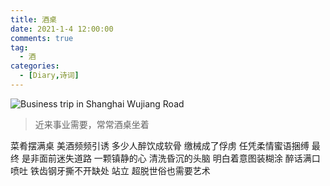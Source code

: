 ```yaml
---
title: 酒桌
date: 2021-1-4 12:00:00
comments: true
tag: 
  - 酒
categories:
  - [Diary,诗词]
---
```


![Business trip in Shanghai Wujiang Road](https://oss.xknife.net/Business_trip_in_Shanghai_Wujiang_Road.jpg)

> 近来事业需要，常常酒桌坐着

菜肴摆满桌 美酒频频引诱
多少人醉饮成软骨
缴械成了俘虏
任凭柔情蜜语捆缚
最终 是非面前迷失道路
一颗镇静的心 清洗昏沉的头脑
明白着意图装糊涂
醉话满口喷吐
铁齿钢牙撕不开缺处
站立 超脱世俗也需要艺术